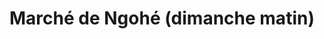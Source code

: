 ---
title: "Marché de Ngohé (dimanche matin)"
url: /ngohe-ndofongor/marche-de-ngohe-dimanche-matin/
shop: Einkaufszentrum
---